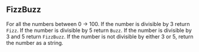 ## FizzBuzz

For all the numbers between 0 -> 100.
If the number is divisible by 3 return `Fizz`.
If the number is divisible by 5 return `Buzz`.
If the number is divisible by 3 and 5 return `FizzBuzz`.
If the number is not divisible by either 3 or 5, return the number as a string.